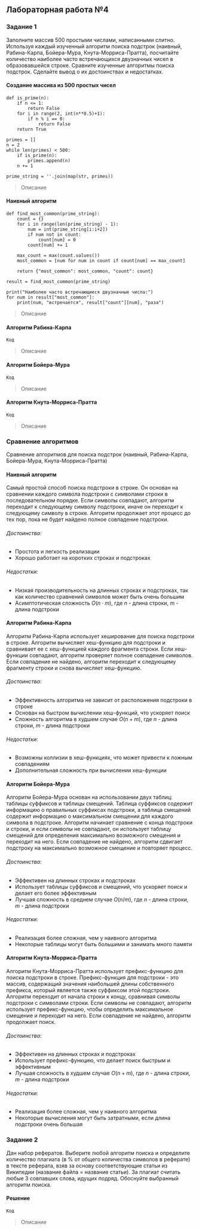 ## Лабораторная работа №4

### Задание 1

Заполните массив 500 простыми числами, написанными слитно. Используя каждый изученный алгоритм поиска подстрок (наивный, Рабина-Карпа, Бойера-Мура, Кнута-Морриса-Пратта), посчитайте количество наиболее часто встречающихся двузначных чисел в образовавшейся строке. Сравните изученные алгоритмы поиска подстрок. Сделайте вывод о их достоинствах и недостатках.

#### Создание массива из 500 простых чисел

```
def is_prime(n):
    if n <= 1:
        return False
    for i in range(2, int(n**0.5)+1):
        if n % i == 0:
            return False
    return True

primes = []
n = 2
while len(primes) < 500:
    if is_prime(n):
        primes.append(n)
    n += 1

prime_string = ''.join(map(str, primes))
```

> Описание

#### Наивный алгоритм

```
def find_most_common(prime_string):
    count = {}
    for i in range(len(prime_string) - 1):
        num = int(prime_string[i:i+2])
        if num not in count:
            count[num] = 0
        count[num] += 1

    max_count = max(count.values())
    most_common = [num for num in count if count[num] == max_count]

    return {"most_common": most_common, "count": count}

result = find_most_common(prime_string)

print("Наиболее часто встречающиеся двузначные числа:")
for num in result["most_common"]:
    print(num, "встречается", result["count"][num], "раза")
```

> Описание

#### Алгоритм Рабина-Карпа

```
Код
```

> Описание

#### Алгоритм Бойера-Мура

```
Код
```

> Описание

#### Алгоритм Кнута-Морриса-Пратта

```
Код
```

> Описание

### Сравнение алгоритмов

Сравнение алгоритмов для поиска подстрок (наивный, Рабина-Карпа, Бойера-Мура, Кнута-Морриса-Пратта)

#### Наивный алгоритм

Самый простой способ поиска подстроки в строке. Он основан на сравнении каждого символа подстроки с символами строки в последовательном порядке. Если символы совпадают, алгоритм переходит к следующему символу подстроки, иначе он переходит к следующему символу в строке. Алгоритм продолжает этот процесс до тех пор, пока не будет найдено полное совпадение подстроки.

###### Достоинства:

* Простота и легкость реализации
* Хорошо работает на коротких строках и подстроках

###### Недостатки:

* Низкая производительность на длинных строках и подстроках, так как количество сравнений символов может быть очень большим
* Асимптотическая сложность $O(n \cdot m)$, где $n$ - длина строки, $m$ - длина подстроки

#### Алгоритм Рабина-Карпа

Алгоритм Рабина-Карпа использует хеширование для поиска подстроки в строке. Алгоритм вычисляет хеш-функцию для подстроки и сравнивает ее с хеш-функцией каждого фрагмента строки. Если хеш-функции совпадают, алгоритм проверяет полное совпадение символов. Если совпадение не найдено, алгоритм переходит к следующему фрагменту строки и снова вычисляет хеш-функцию.

###### Достоинства:

* Эффективность алгоритма не зависит от расположения подстроки в строке
* Основан на быстром вычислении хеш-функций, что ускоряет поиск
* Сложность алгоритма в худшем случае $O(n+m)$, где $n$ - длина строки, $m$ - длина подстроки

###### Недостатки:

* Возможны коллизии в хеш-функциях, что может привести к ложным совпадениям
* Дополнительная сложность при вычислении хеш-функции

#### Алгоритм Бойера-Мура

Алгоритм Бойера-Мура основан на использовании двух таблиц: таблицы суффиксов и таблицы смещений. Таблица суффиксов содержит информацию о правильных суффиксах подстроки, а таблица смещений содержит информацию о максимальном смещении для каждого символа в подстроке. Алгоритм начинает сравнение с конца подстроки и строки, и если символы не совпадают, он использует таблицу смещений для определения максимально возможного смещения и переходит на него. Если совпадение не найдено, алгоритм сдвигает подстроку на максимально возможное смещение и повторяет процесс.

###### Достоинства:

* Эффективен на длинных строках и подстроках
* Использует таблицы суффиксов и смещений, что ускоряет поиск и делает его более эффективным
* Лучшая сложность в среднем случае $O(n/m)$, где $n$ - длина строки, $m$ - длина подстроки

###### Недостатки:

* Реализация более сложная, чем у наивного алгоритма
* Некоторые таблицы могут быть большими и занимать много памяти

#### Алгоритм Кнута-Морриса-Пратта

Алгоритм Кнута-Морриса-Пратта использует префикс-функцию для поиска подстроки в строке. Префикс-функция для подстроки - это массив, содержащий значения наибольшей длины собственного префикса, который является также суффиксом этой подстроки. Алгоритм переходит от начала строки к концу, сравнивая символы подстроки с символами строки. Если символы не совпадают, алгоритм использует префикс-функцию, чтобы определить максимальное смещение и переходит на него. Если совпадение не найдено, алгоритм продолжает поиск.

###### Достоинства:

* Эффективен на длинных строках и подстроках
* Использует префикс-функцию, что делает поиск быстрым и эффективным
* Лучшая сложность в худшем случае $O(n+m)$, где $n$ - длина строки, $m$ - длина подстроки

###### Недостатки:

* Реализация более сложная, чем у наивного алгоритма
* Некоторые вычисления могут быть затратными, если длина подстроки очень большая

### Задание 2

Дан набор рефератов. Выберите любой алгоритм поиска и определите количество плагиата (в % от общего количества символов в реферате) в тексте реферата, взяв за основу соответствующие статьи из Википедии (название файла = название статьи). За плагиат считать любые 3 совпавших слова, идущих подряд. Обоснуйте выбранный алгоритм поиска.

#### Решение

```
Код
```

> Описание